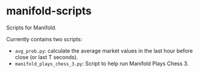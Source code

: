 # manifold-scripts

Scripts for Manifold.

Currently contains two scripts:

 - `avg_prob.py`: calculate the average market values in the last hour before close (or last T seconds).
 - `manifold_plays_chess_3.py`: Script to help run Manifold Plays Chess 3.
